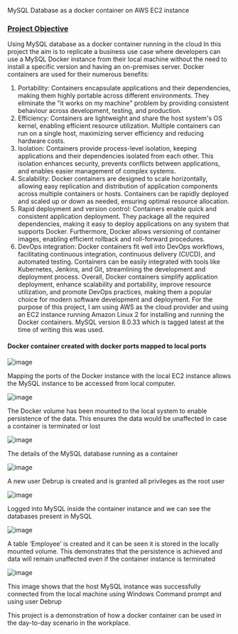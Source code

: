 MySQL Database as a docker container on AWS EC2 instance

### <ins>Project Objective</ins>

Using MySQL database as a docker container running in the cloud
In this project the aim is to replicate a business use case where developers can use a MySQL Docker instance from their local machine without the need to install a specific version and having an on-premises server. Docker containers are used for their numerous benefits:
1. Portability: Containers encapsulate applications and their dependencies, making them highly portable across different environments. They eliminate the "it works on my machine" problem by providing consistent behaviour across development, testing, and production.
2. Efficiency: Containers are lightweight and share the host system's OS kernel, enabling efficient resource utilization. Multiple containers can run on a single host, maximizing server efficiency and reducing hardware costs.
3. Isolation: Containers provide process-level isolation, keeping applications and their dependencies isolated from each other. This isolation enhances security, prevents conflicts between applications, and enables easier management of complex systems.
4. Scalability: Docker containers are designed to scale horizontally, allowing easy replication and distribution of application components across multiple containers or hosts. Containers can be rapidly deployed and scaled up or down as needed, ensuring optimal resource allocation.
5. Rapid deployment and version control: Containers enable quick and consistent application deployment. They package all the required dependencies, making it easy to deploy applications on any system that supports Docker. Furthermore, Docker allows versioning of container images, enabling efficient rollback and roll-forward procedures.
6. DevOps integration: Docker containers fit well into DevOps workflows, facilitating continuous integration, continuous delivery (CI/CD), and automated testing. Containers can be easily integrated with tools like Kubernetes, Jenkins, and Git, streamlining the development and deployment process.
Overall, Docker containers simplify application deployment, enhance scalability and portability, improve resource utilization, and promote DevOps practices, making them a popular choice for modern software development and deployment. 
For the purpose of this project, I am using AWS as the cloud provider and using an EC2 instance running Amazon Linux 2 for installing and running the Docker containers. MySQL version 8.0.33 which is tagged latest at the time of writing this was used.


#### Docker container created with docker ports mapped to local ports 
![image](https://github.com/DataCounsel/docker_mysql/assets/71335870/16c6ea40-e2b5-4817-9e07-3ebcaa57a700)

Mapping the ports of the Docker instance with the local EC2 instance allows the MySQL instance to be accessed from local computer.  

![image](https://github.com/DataCounsel/docker_mysql/assets/71335870/48c2c475-7ee1-4605-8a54-bb70bc530552)

The Docker volume has been mounted to the local system to enable persistence of the data. This ensures the data would be unaffected in case a container is terminated or lost

![image](https://github.com/DataCounsel/docker_mysql/assets/71335870/c8f0c000-6a90-411e-a78e-b89995997d30)

The details of the MySQL database running as a container 

![image](https://github.com/DataCounsel/docker_mysql/assets/71335870/0ce8e6d3-1e02-4c82-81c5-701f52aca52a)

A new user Debrup is created and is granted all privileges as the root user

![image](https://github.com/DataCounsel/docker_mysql/assets/71335870/f197044a-3f5a-4389-a6c1-cda6ed19fa55)

Logged into MySQL inside the container instance and we can see the databases present in MySQL

![image](https://github.com/DataCounsel/docker_mysql/assets/71335870/1a0a5af0-c046-4d65-8016-a2d955438fb6)

A table ‘Employee’ is created and it can be seen it is stored in the locally mounted volume. This demonstrates that the persistence is achieved and data will remain unaffected even if the container instance is terminated

![image](https://github.com/DataCounsel/docker_mysql/assets/71335870/ee03c4cd-2231-4add-85f3-3c8475bb78c3)

This image shows that the host MySQL instance was successfully connected from the local machine using Windows Command prompt and using user Debrup

This project is a demonstration of how a docker container can be used in the day-to-day scenario in the workplace.







